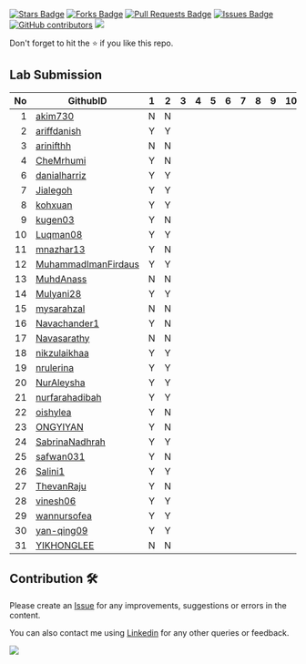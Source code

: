 <a href="https://github.com/drshahizan/software-engineering/stargazers"><img src="https://img.shields.io/github/stars/drshahizan/software-engineering" alt="Stars Badge"/></a>
<a href="https://github.com/drshahizan/software-engineering/network/members"><img src="https://img.shields.io/github/forks/drshahizan/software-engineering" alt="Forks Badge"/></a>
<a href="https://github.com/drshahizan/software-engineering/pulls"><img src="https://img.shields.io/github/issues-pr/drshahizan/software-engineering" alt="Pull Requests Badge"/></a>
<a href="https://github.com/drshahizan/software-engineering/issues"><img src="https://img.shields.io/github/issues/drshahizan/software-engineering" alt="Issues Badge"/></a>
<a href="https://github.com/drshahizan/software-engineering/graphs/contributors"><img alt="GitHub contributors" src="https://img.shields.io/github/contributors/drshahizan/software-engineering?color=2b9348"></a>
![](https://visitor-badge.glitch.me/badge?page_id=drshahizan/software-engineering)

Don't forget to hit the :star: if you like this repo.

## Lab Submission


| No | GithubID | 1 | 2 | 3 | 4 | 5 | 6 | 7 | 8 | 9 | 10 |
| -----: | ----- | :------: | :------: | ------:|------:|------:| ------:|------:|------:|------:| ------:|
| 1 | [akim730](https://github.com/akim730) |N|N|
| 2 | [ariffdanish](https://github.com/ariffdanish) |Y|Y|
| 3 | [arinifthh](https://github.com/arinifthh) |N|N|
| 4 | [CheMrhumi](https://github.com/CheMrhumi) |Y|N|
| 6 | [danialharriz](https://github.com/danialharriz)  |Y|Y|
| 7 | [Jialegoh](https://github.com/Jialegoh)  |Y|Y|
| 8 | [kohxuan](https://github.com/kohxuan)  |Y|Y|
| 9 | [kugen03](https://github.com/kugen03)  |Y|N|
| 10 | [Luqman08](https://github.com/Luqman08)  |Y|Y|
| 11 | [mnazhar13](https://github.com/mnazhar13)  |Y|N|
| 12 | [MuhammadImanFirdaus](https://github.com/MuhammadImanFirdaus)  |Y|Y|
| 13 | [MuhdAnass](https://github.com/MuhdAnass)  |N|N|
| 14 | [Mulyani28](https://github.com/Mulyani28)  |Y|Y|
| 15 | [mysarahzal](https://github.com/mysarahzal)  |N|N|
| 16 | [Navachander1](https://github.com/Navachander1) |Y|N|
| 17 | [Navasarathy](https://github.com/Navasarathy)  |N|N|
| 18 | [nikzulaikhaa](https://github.com/nikzulaikhaa)  |Y|Y|
| 19 | [nrulerina](https://github.com/nrulerina)  |Y|Y|
| 20 | [NurAleysha](https://github.com/NurAleysha)  |Y|Y|
| 21 | [nurfarahadibah](https://github.com/nurfarahadibah)  |Y|Y|
| 22 | [oishylea](https://github.com/oishylea)  | Y|N|
| 23 | [ONGYIYAN](https://github.com/ONGYIYAN)  |Y|N|
| 24 | [SabrinaNadhrah](https://github.com/SabrinaNadhrah)  |Y|Y|
| 25 | [safwan031](https://github.com/safwan031)  |Y|N|
| 26 | [Salini1](https://github.com/Salini1)  |Y|Y|
| 27 | [ThevanRaju](https://github.com/ThevanRaju)  |Y|N|
| 28 | [vinesh06](https://github.com/vinesh06)  |Y|Y|
| 29 | [wannursofea](https://github.com/wannursofea)  |Y|Y|
| 30 | [yan-qing09](https://github.com/yan-qing09)  |Y|Y|
| 31 | [YIKHONGLEE](https://github.com/YIKHONGLEE)  |N|N|


## Contribution 🛠️
Please create an [Issue](https://github.com/drshahizan/software-engineering/issues) for any improvements, suggestions or errors in the content.

You can also contact me using [Linkedin](https://www.linkedin.com/in/drshahizan/) for any other queries or feedback.

![](https://visitor-badge.glitch.me/badge?page_id=drshahizan)
